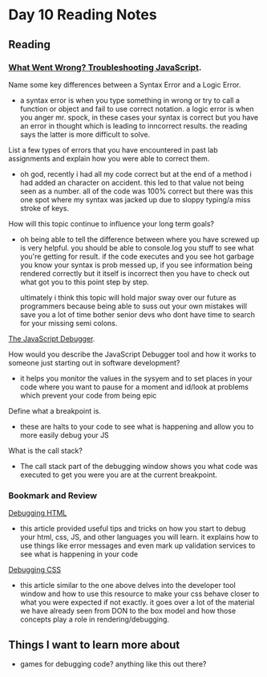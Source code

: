 # Day 10 Reading Notes

## Reading

### [What Went Wrong? Troubleshooting JavaScript](https://developer.mozilla.org/en-US/docs/Learn/JavaScript/First_steps/What_went_wrong).

Name some key differences between a Syntax Error and a Logic Error.

- a syntax error is when you type something in wrong or try to call a function or object and fail to use correct notation. a logic error is when you anger mr. spock, in these cases your syntax is correct but you have an error in thought which is leading to inncorrect results. the reading says the latter is more difficult to solve.

List a few types of errors that you have encountered in past lab assignments and explain how you were able to correct them.

- oh god, recently i had all my code correct but at the end of a method i had added an character on accident. this led to that value not being seen as a number. all of the code was 100% correct but there was this one spot where my syntax was jacked up due to sloppy typing/a miss stroke of keys.

How will this topic continue to influence your long term goals?

- oh being able to tell the difference between where you have screwed up is very helpful. you should be able to console.log you stuff to see what you're getting for result. if the code executes and you see hot garbage you know your syntax is prob messed up, if you see information being rendered correctly but it itself is incorrect then you have to check out what got you to this point step by step.

  ultimately i think this topic will hold major sway over our future as programmers because being able to suss out your own mistakes will save you a lot of time bother senior devs who dont have time to search for your missing semi colons.

[The JavaScript Debugger](https://developer.mozilla.org/en-US/docs/Learn/Common_questions/What_are_browser_developer_tools#the_javascript_debugger).

How would you describe the JavaScript Debugger tool and how it works to someone just starting out in software development?

- it helps you monitor the values in the sysyem and to set places in your code where you want to pause for a moment and id/look at problems which prevent your code from being epic

Define what a breakpoint is.

- these are halts to your code to see what is happening and allow you to more easily debug your JS

What is the call stack?

- The call stack part of the debugging window shows you what code was executed to get you were you are at the current breakpoint. 

### Bookmark and Review

[Debugging HTML](https://developer.mozilla.org/en-US/docs/Learn/HTML/Introduction_to_HTML/Debugging_HTML)

- this article provided useful tips and tricks on how you start to debug your html, css, JS, and other languages you will learn. it explains how to use things like error messages and even mark up validation services to see what is happening in your code

[Debugging CSS](https://developer.mozilla.org/en-US/docs/Learn/CSS/Building_blocks/Debugging_CSS)

- this article similar to the one above delves into the developer tool window and how to use this resource to make your css behave closer to what you were expected if not exactly. it goes over a lot of the material we have already seen from DON to the box model and how those concepts play a role in rendering/debugging.

## Things I want to learn more about

- games for debugging code? anything like this out there?

